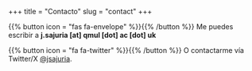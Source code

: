 +++
title = "Contacto"
slug = "contact"
+++

{{% button icon = "fas fa-envelope" %}}{{% /button %}} Me puedes escribir a **j.sajuria \[at\] qmul \[dot\] ac \[dot\] uk**

{{% button icon = "fa fa-twitter" %}}{{% /button %}} O contactarme vía Twitter/X [@jsajuria](https://twitter.com/jsajuria).